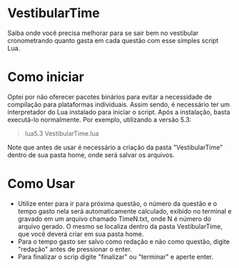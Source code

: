 # VestibularTime
Saiba onde você precisa melhorar para se sair bem no vestibular cronometrando quanto gasta em cada questão com esse simples script Lua.

# Como iniciar
Optei por não oferecer pacotes binários para evitar a necessidade de compilação para plataformas individuais. Assim sendo, é necessário ter um interpretador do Lua instalado para iniciar o script. Após a instalação, basta executá-lo normalmente. Por exemplo, utilizando a versão 5.3:

> lua5.3 VestibularTime.lua

Note que antes de usar é necessário a criação da pasta "VestibularTime" dentro de sua pasta home, onde será salvar os arquivos.

# Como Usar
* Utilize enter para ir para próxima questão, o número da questão e o tempo gasto nela será automaticamente calculado, exibido no terminal e gravado em um arquivo chamado TimeN.txt, onde N é número do arquivo gerado. O mesmo se localiza dentro da pasta VestibularTime, que você deverá criar em sua pasta home.
* Para o tempo gasto ser salvo como redação e não como questão, digite "redação" antes de pressionar o enter.
* Para finalizar o scrip digite "finalizar" ou "terminar" e aperte enter.
